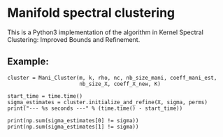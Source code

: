 # Manifold spectral clustering

This is a Python3 implementation of the algorithm in Kernel Spectral Clustering: Improved Bounds and Refinement.


## Example:

```
cluster = Mani_Cluster(m, k, rho, nc, nb_size_mani, coeff_mani_est,
                       nb_size_X, coeff_X_new, K)

start_time = time.time()
sigma_estimates = cluster.initialize_and_refine(X, sigma, perms)
print("--- %s seconds ---" % (time.time() - start_time))

print(np.sum(sigma_estimates[0] != sigma))
print(np.sum(sigma_estimates[1] != sigma))

```
